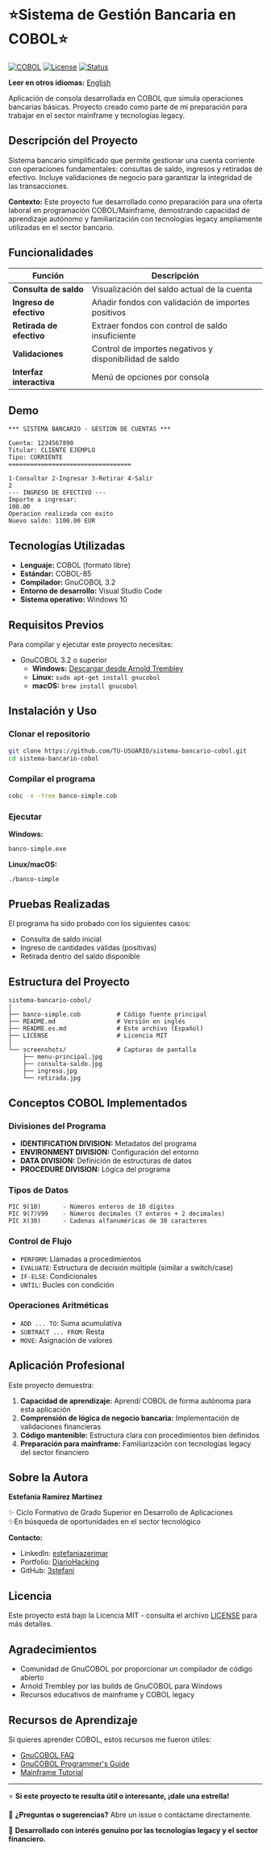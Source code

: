 # ⭐Sistema de Gestión Bancaria en COBOL⭐

[![COBOL](https://img.shields.io/badge/COBOL-3.2-blue)](https://gnucobol.sourceforge.io/)
[![License](https://img.shields.io/badge/license-MIT-green)](LICENSE)
[![Status](https://img.shields.io/badge/status-active-success)]()

**Leer en otros idiomas:** [English](Readme.md)

Aplicación de consola desarrollada en COBOL que simula operaciones bancarias básicas. Proyecto creado como parte de mi preparación para trabajar en el sector mainframe y tecnologías legacy.

## Descripción del Proyecto

Sistema bancario simplificado que permite gestionar una cuenta corriente con operaciones fundamentales: consultas de saldo, ingresos y retiradas de efectivo. Incluye validaciones de negocio para garantizar la integridad de las transacciones.

**Contexto:** Este proyecto fue desarrollado como preparación para una oferta laboral en programación COBOL/Mainframe, demostrando capacidad de aprendizaje autónomo y familiarización con tecnologías legacy ampliamente utilizadas en el sector bancario.

## Funcionalidades

| Función | Descripción |
|---------|-------------|
| **Consulta de saldo** | Visualización del saldo actual de la cuenta |
| **Ingreso de efectivo** | Añadir fondos con validación de importes positivos |
| **Retirada de efectivo** | Extraer fondos con control de saldo insuficiente |
| **Validaciones** | Control de importes negativos y disponibilidad de saldo |
| **Interfaz interactiva** | Menú de opciones por consola |

## Demo

```
*** SISTEMA BANCARIO - GESTION DE CUENTAS ***

Cuenta: 1234567890
Titular: CLIENTE EJEMPLO
Tipo: CORRIENTE
==================================

1-Consultar 2-Ingresar 3-Retirar 4-Salir
2
--- INGRESO DE EFECTIVO ---
Importe a ingresar: 
100.00
Operacion realizada con exito
Nuevo saldo: 1100.00 EUR
```

## Tecnologías Utilizadas

- **Lenguaje:** COBOL (formato libre)
- **Estándar:** COBOL-85
- **Compilador:** GnuCOBOL 3.2
- **Entorno de desarrollo:** Visual Studio Code
- **Sistema operativo:** Windows 10

## Requisitos Previos

Para compilar y ejecutar este proyecto necesitas:

- GnuCOBOL 3.2 o superior
  - **Windows:** [Descargar desde Arnold Trembley](https://www.arnoldtrembley.com/GnuCOBOL.htm)
  - **Linux:** `sudo apt-get install gnucobol`
  - **macOS:** `brew install gnucobol`

## Instalación y Uso

### Clonar el repositorio

```bash
git clone https://github.com/TU-USUARIO/sistema-bancario-cobol.git
cd sistema-bancario-cobol
```

### Compilar el programa

```bash
cobc -x -free banco-simple.cob
```

### Ejecutar

**Windows:**
```cmd
banco-simple.exe
```

**Linux/macOS:**
```bash
./banco-simple
```

## Pruebas Realizadas

El programa ha sido probado con los siguientes casos:

- Consulta de saldo inicial
- Ingreso de cantidades válidas (positivas)
- Retirada dentro del saldo disponible

## Estructura del Proyecto

```
sistema-bancario-cobol/
│
├── banco-simple.cob          # Código fuente principal
├── README.md                 # Versión en inglés
├── README.es.md              # Este archivo (Español)
├── LICENSE                   # Licencia MIT
│
└── screenshots/              # Capturas de pantalla
    ├── menu-principal.jpg
    ├── consulta-saldo.jpg
    ├── ingreso.jpg
    └── retirada.jpg
```

## Conceptos COBOL Implementados

### Divisiones del Programa
- **IDENTIFICATION DIVISION:** Metadatos del programa
- **ENVIRONMENT DIVISION:** Configuración del entorno
- **DATA DIVISION:** Definición de estructuras de datos
- **PROCEDURE DIVISION:** Lógica del programa

### Tipos de Datos
```cobol
PIC 9(10)      - Números enteros de 10 dígitos
PIC 9(7)V99    - Números decimales (7 enteros + 2 decimales)
PIC X(30)      - Cadenas alfanuméricas de 30 caracteres
```

### Control de Flujo
- `PERFORM`: Llamadas a procedimientos
- `EVALUATE`: Estructura de decisión múltiple (similar a switch/case)
- `IF-ELSE`: Condicionales
- `UNTIL`: Bucles con condición

### Operaciones Aritméticas
- `ADD ... TO`: Suma acumulativa
- `SUBTRACT ... FROM`: Resta
- `MOVE`: Asignación de valores

## Aplicación Profesional

Este proyecto demuestra:

1. **Capacidad de aprendizaje:** Aprendí COBOL de forma autónoma para esta aplicación
2. **Comprensión de lógica de negocio bancaria:** Implementación de validaciones financieras
3. **Código mantenible:** Estructura clara con procedimientos bien definidos
4. **Preparación para mainframe:** Familiarización con tecnologías legacy del sector financiero

## Sobre la Autora

**Estefanía Ramírez Martínez**

✨ Ciclo Formativo de Grado Superior en Desarrollo de Aplicaciones  
✨En búsqueda de oportunidades en el sector tecnológico  

**Contacto:**
- LinkedIn: [estefaniazerimar](https://www.linkedin.com/in/estefaniazerimar/)
- Portfolio: [DiarioHacking](https://diariohacking.com/)
- GitHub: [3stefani](https://github.com/3stefani)

## Licencia

Este proyecto está bajo la Licencia MIT - consulta el archivo [LICENSE](LICENSE) para más detalles.

## Agradecimientos

- Comunidad de GnuCOBOL por proporcionar un compilador de código abierto
- Arnold Trembley por las builds de GnuCOBOL para Windows
- Recursos educativos de mainframe y COBOL legacy

## Recursos de Aprendizaje

Si quieres aprender COBOL, estos recursos me fueron útiles:

- [GnuCOBOL FAQ](https://gnucobol.sourceforge.io/faq/index.html)
- [GnuCOBOL Programmer's Guide](https://gnucobol.sourceforge.io/guides.html)
- [Mainframe Tutorial](https://www.tutorialspoint.com/cobol/index.htm)

---

⭐ **Si este proyecto te resulta útil o interesante, ¡dale una estrella!**

💬 **¿Preguntas o sugerencias?** Abre un issue o contáctame directamente.

🚀 **Desarrollado con interés genuino por las tecnologías legacy y el sector financiero.**
